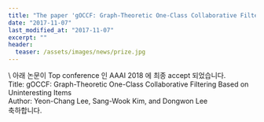 ```yaml
---
title: "The paper 'gOCCF: Graph-Theoretic One-Class Collaborative Filtering Based on Uninteresting Items' has been accepted in AAAI 2018"
date: "2017-11-07"
last_modified_at: "2017-11-07"
excerpt: ""
header:
  teaser: /assets/images/news/prize.jpg
---
```

\\
아래 논문이 Top conference 인 AAAI 2018 에 최종 accept 되었습니다.<br>Title: gOCCF: Graph-Theoretic One-Class Collaborative Filtering Based on Uninteresting Items<br>Author: Yeon-Chang Lee, Sang-Wook Kim, and Dongwon Lee<br>축하합니다.